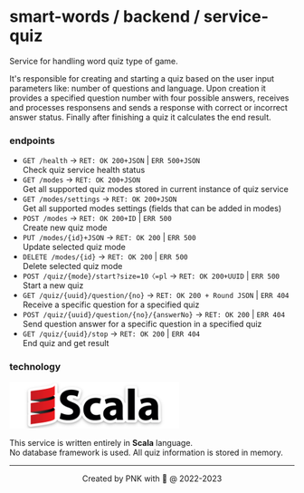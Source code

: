 # smart-words / backend / service-quiz

Service for handling word quiz type of game.

It's responsible for creating and starting a quiz based on the user input parameters like: number of questions and language. 
Upon creation it provides a specified question number with four possible answers, receives and processes responsens and sends a response with correct or incorrect answer status. 
Finally after finishing a quiz it calculates the end result.

### endpoints

* `GET /health` -> `RET: OK 200+JSON` | `ERR 500+JSON`<br>Check quiz service health status
* `GET /modes` -> `RET: OK 200+JSON`<br>Get all supported quiz modes stored in current instance of quiz service
* `GET /modes/settings` -> `RET: OK 200+JSON`<br>Get all supported modes settings (fields that can be added in modes)
* `POST /modes` -> `RET: OK 200+ID` | `ERR 500`<br>Create new quiz mode 
* `PUT /modes/{id}+JSON` -> `RET: OK 200` | `ERR 500`<br>Update selected quiz mode
* `DELETE /modes/{id}` -> `RET: OK 200` | `ERR 500`<br>Delete selected quiz mode
* `POST /quiz/{mode}/start?size=10〈=pl` -> `RET: OK 200+UUID` | `ERR 500`<br>Start a new quiz
* `GET /quiz/{uuid}/question/{no}` -> `RET: OK 200 + Round JSON` | `ERR 404`<br>Receive a specific question for a specified quiz
* `POST /quiz/{uuid}/question/{no}/{answerNo}` -> `RET: OK 200` | `ERR 404`<br>Send question answer for a specific question in a specified quiz
* `GET /quiz/{uuid}/stop` -> `RET: OK 200` | `ERR 404`<br>End quiz and get result

### technology

<img src="../../resources/logo/scala.png" alt="scala logo" width="300"/>

This service is written entirely in **Scala** language.<br>
No database framework is used. All quiz information is stored in memory.

---
<p align="center">Created by PNK with 💚 @ 2022-2023</p>